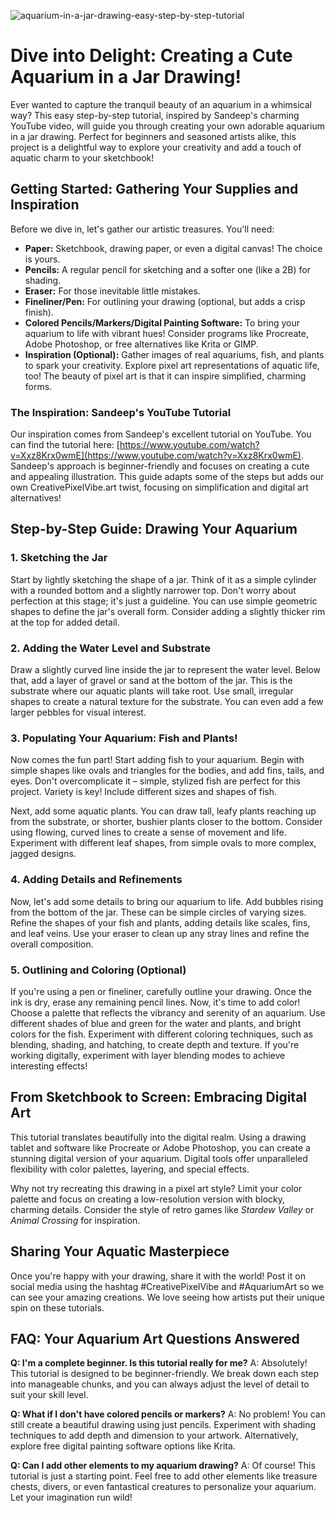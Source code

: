 ![aquarium-in-a-jar-drawing-easy-step-by-step-tutorial](https://images.pexels.com/photos/326612/pexels-photo-326612.jpeg?auto=compress&cs=tinysrgb&fit=crop&h=627&w=1200)

# Dive into Delight: Creating a Cute Aquarium in a Jar Drawing! 

Ever wanted to capture the tranquil beauty of an aquarium in a whimsical way? This easy step-by-step tutorial, inspired by Sandeep's charming YouTube video, will guide you through creating your own adorable aquarium in a jar drawing. Perfect for beginners and seasoned artists alike, this project is a delightful way to explore your creativity and add a touch of aquatic charm to your sketchbook!

## Getting Started: Gathering Your Supplies and Inspiration

Before we dive in, let's gather our artistic treasures. You'll need:

*   **Paper:** Sketchbook, drawing paper, or even a digital canvas! The choice is yours.
*   **Pencils:** A regular pencil for sketching and a softer one (like a 2B) for shading.
*   **Eraser:** For those inevitable little mistakes.
*   **Fineliner/Pen:** For outlining your drawing (optional, but adds a crisp finish).
*   **Colored Pencils/Markers/Digital Painting Software:** To bring your aquarium to life with vibrant hues! Consider programs like Procreate, Adobe Photoshop, or free alternatives like Krita or GIMP.
*   **Inspiration (Optional):** Gather images of real aquariums, fish, and plants to spark your creativity. Explore pixel art representations of aquatic life, too! The beauty of pixel art is that it can inspire simplified, charming forms.

### The Inspiration: Sandeep's YouTube Tutorial

Our inspiration comes from Sandeep's excellent tutorial on YouTube. You can find the tutorial here: [https://www.youtube.com/watch?v=Xxz8Krx0wmE](https://www.youtube.com/watch?v=Xxz8Krx0wmE). Sandeep's approach is beginner-friendly and focuses on creating a cute and appealing illustration. This guide adapts some of the steps but adds our own CreativePixelVibe.art twist, focusing on simplification and digital art alternatives!

## Step-by-Step Guide: Drawing Your Aquarium

### 1. Sketching the Jar

Start by lightly sketching the shape of a jar. Think of it as a simple cylinder with a rounded bottom and a slightly narrower top. Don't worry about perfection at this stage; it's just a guideline. You can use simple geometric shapes to define the jar's overall form. Consider adding a slightly thicker rim at the top for added detail.

### 2. Adding the Water Level and Substrate

Draw a slightly curved line inside the jar to represent the water level. Below that, add a layer of gravel or sand at the bottom of the jar. This is the substrate where our aquatic plants will take root. Use small, irregular shapes to create a natural texture for the substrate. You can even add a few larger pebbles for visual interest.

### 3. Populating Your Aquarium: Fish and Plants!

Now comes the fun part! Start adding fish to your aquarium. Begin with simple shapes like ovals and triangles for the bodies, and add fins, tails, and eyes. Don't overcomplicate it – simple, stylized fish are perfect for this project. Variety is key! Include different sizes and shapes of fish. 

Next, add some aquatic plants. You can draw tall, leafy plants reaching up from the substrate, or shorter, bushier plants closer to the bottom. Consider using flowing, curved lines to create a sense of movement and life. Experiment with different leaf shapes, from simple ovals to more complex, jagged designs.

### 4. Adding Details and Refinements

Now, let's add some details to bring our aquarium to life. Add bubbles rising from the bottom of the jar. These can be simple circles of varying sizes. Refine the shapes of your fish and plants, adding details like scales, fins, and leaf veins. Use your eraser to clean up any stray lines and refine the overall composition.

### 5. Outlining and Coloring (Optional)

If you're using a pen or fineliner, carefully outline your drawing. Once the ink is dry, erase any remaining pencil lines. Now, it's time to add color! Choose a palette that reflects the vibrancy and serenity of an aquarium. Use different shades of blue and green for the water and plants, and bright colors for the fish. Experiment with different coloring techniques, such as blending, shading, and hatching, to create depth and texture. If you're working digitally, experiment with layer blending modes to achieve interesting effects!

## From Sketchbook to Screen: Embracing Digital Art

This tutorial translates beautifully into the digital realm. Using a drawing tablet and software like Procreate or Adobe Photoshop, you can create a stunning digital version of your aquarium. Digital tools offer unparalleled flexibility with color palettes, layering, and special effects.

Why not try recreating this drawing in a pixel art style? Limit your color palette and focus on creating a low-resolution version with blocky, charming details. Consider the style of retro games like *Stardew Valley* or *Animal Crossing* for inspiration.

## Sharing Your Aquatic Masterpiece

Once you're happy with your drawing, share it with the world! Post it on social media using the hashtag #CreativePixelVibe and #AquariumArt so we can see your amazing creations. We love seeing how artists put their unique spin on these tutorials.

## FAQ: Your Aquarium Art Questions Answered

**Q: I'm a complete beginner. Is this tutorial really for me?**
A: Absolutely! This tutorial is designed to be beginner-friendly. We break down each step into manageable chunks, and you can always adjust the level of detail to suit your skill level.

**Q: What if I don't have colored pencils or markers?**
A: No problem! You can still create a beautiful drawing using just pencils. Experiment with shading techniques to add depth and dimension to your artwork. Alternatively, explore free digital painting software options like Krita.

**Q: Can I add other elements to my aquarium drawing?**
A: Of course! This tutorial is just a starting point. Feel free to add other elements like treasure chests, divers, or even fantastical creatures to personalize your aquarium. Let your imagination run wild!
